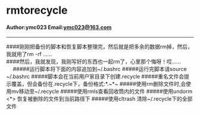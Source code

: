 rmtorecycle
====

#### Author:ymc023  Email:ymc023@163.com
____

####刚刚把备份的脚本和恢复脚本整理完，然后就是把多余的数据rm掉，然后，我就用了rm -rf ......<br>
####然后，我就发现，我刚写好的东西也一起rm了，心里那个悔呀！哎...... <br>
　
#####运行脚本将下面的内容追加到~/.bashrc
#####运行完脚本请source ~/.bashrc
#####脚本会在当前用户家目录下创建.recycle
#####重名文件会提示覆盖，但会备份在.recycle下，备份格式:*.~*~
#####使用rm删除文件时,会使用mv移动至~/.recycle
#####使用rmls查看回收筒内的文件
#####使用undorm <*> 恢复被删除的文件到当前路径下
#####使用cltrash 清除~/.recycle下的全部文件

